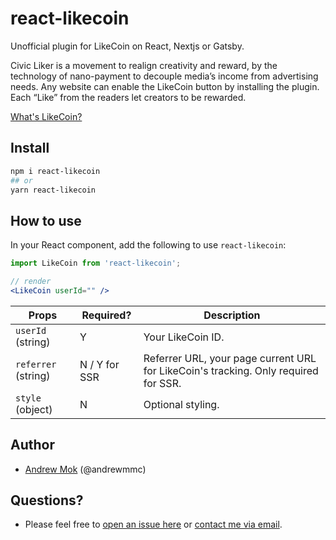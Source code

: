 # react-likecoin

Unofficial plugin for LikeCoin on React, Nextjs or Gatsby. 

Civic Liker is a movement to realign creativity and reward, by the technology of nano-payment to decouple media’s income from advertising needs. Any website can enable the LikeCoin button by installing the plugin. Each “Like” from the readers let creators to be rewarded.

[What's LikeCoin?](https://like.co/)

## Install
```bash
npm i react-likecoin
## or
yarn react-likecoin
```

## How to use
In your React component, add the following to use `react-likecoin`:
```jsx
import LikeCoin from 'react-likecoin';

// render
<LikeCoin userId="" />
```

| Props             | Required?    | Description                                                                         |
|-------------------|--------------|-------------------------------------------------------------------------------------|
| `userId` (string)   | Y            | Your LikeCoin ID.                                                                   |
| `referrer` (string) | N / Y for SSR | Referrer URL, your page current URL for LikeCoin's tracking. Only required for SSR. |
| `style` (object)    | N            | Optional styling.                                                                   |

## Author
- [Andrew Mok](https://andrewmmc.com) (@andrewmmc)

## Questions?
- Please feel free to [open an issue here](../../issues) or [contact me via email](mailto:hello@andrewmmc.com).